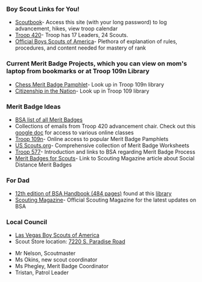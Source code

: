 
### Boy Scout Links for You!

- [Scoutbook](https://scoutbook.scouting.org/)- Access this site (with your long password) to log advancement, hikes, view troop calendar 
- [Troop 420](https://www.hendersontroop420.com)- Troop has 17 Leaders, 24 Scouts.   
- [Official Boys Scouts of America](https://www.scouting.org)- Plethora of explanation of rules, procedures, and content needed for mastery of rank

### Current Merit Badge Projects, which you can view on mom's laptop from bookmarks or at Troop 109n Library
- [Chess Merit Badge Pamphlet](https://www.troop109nj.com/merit-badge-library/)- Look up in Troop 109n library
- [Citizenship in the Nation](https://www.troop109nj.com/merit-badge-library/)- Look up in Troop 109 library

### Merit Badge Ideas
- [BSA list of all Merit Badges](https://www.scouting.org/programs/scouts-bsa/advancement-and-awards/merit-badges/)
- Collections of emails from Troop 420 advancement chair.  Check out this [google doc](https://docs.google.com/document/d/11AoJ3qKQTUqAOqeT2D6Zb2Sn4_PGM4oJm6KCUD0VNsw/edit) for access to various online classes
- [Troop 109n](https://www.troop109nj.com/merit-badge-library/)- Online access to popular Merit Badge Pamphlets
- [US Scouts.org](http://usscouts.org/mb/worksheets/list.asp)- Comprehensive collection of Merit Badge Worksheets
- [Troop 577](https://troop577wichita.weebly.com)- Introduction and links to BSA regarding Merit Badge Process
- [Merit Badges for Scouts](https://blog.scoutingmagazine.org/2020/03/20/merit-badges-for-social-distancing)- Link to Scouting Magazine article about Social Distance Merit Badges

### For Dad

- [12th edition of BSA Handbook (484 pages)](https://app.box.com/s/jh6w0v5yz4e1rl1nr1zg-) found at this [library](https://troop501.net/library/)
- [Scouting Magazine](https://scoutingmagazine.org/)- Official Scouting Magazine for the latest updates on BSA 

### Local Council 
- [Las Vegas Boy Scouts of America](https://lvacbsa.org/) 
- Scout Store location: [7220 S. Paradise Road](https://lvacbsa.org/trading-post/)
 

* Mr Nelson, Scoutmaster
* Ms Okins, new scout coordinator
* Ms Phegley, Merit Badge Coordinator
* Tristan, Patrol Leader




